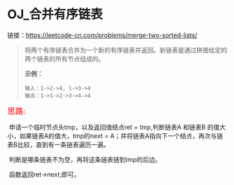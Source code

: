 # OJ_合并有序链表

链接：https://leetcode-cn.com/problems/merge-two-sorted-lists/

>将两个有序链表合并为一个新的有序链表并返回。新链表是通过拼接给定的两个链表的所有节点组成的。 
>
>**示例：**
>
>```
>输入：1->2->4, 1->3->4
>输出：1->1->2->3->4->4
>```

<font color = red size = 4>思路:</font>

​	申请一个临时节点头tmp，以及返回值结点ret = tmp,判断链表A 和链表B 的值大小，如果链表A的值大，tmp的next = A；并将链表A指向下一个结点，再次与链表B比较，直到有一条链表遍历一遍。

​	判断是哪条链表不为空，再将这条链表链到tmp的后边。

​	函数返回ret->next;即可。

